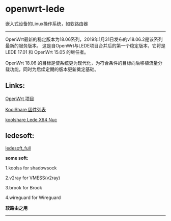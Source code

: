 # openwrt-lede
嵌入式设备的Linux操作系统，如软路由器

---

OpenWrt最新的稳定版本为18.06系列，2019年1月31日发布的v18.06.2是该系列最新的服务版本。
这是自OpenWrt与LEDE项目合并后的第一个稳定版本，它将是 LEDE 17.01 和 OpenWrt 15.05 的继任者。

OpenWrt 18.06 的目标是使系统更为现代化，为符合条件的目标向后移植流量分载功能，同时为后续定期的版本更新奠定基础。

## Links:

[OpenWrt 项目](https://openwrt.org/zh/start)

[KoolShare 固件列表](https://firmware.koolshare.cn)

[koolshare Lede X64 Nuc](https://firmware.koolshare.cn/LEDE_X64_fw867/)

## ledesoft:

[ledesoft_full](https://github.com/tomtiantw/ledesoft_full)

**some soft:**

1.koolss      for shadowsock

2.v2ray       for VMESS(v2ray)

3.brook       for Brook

4.wireguard   for Wireguard

**软路由之用**

---

